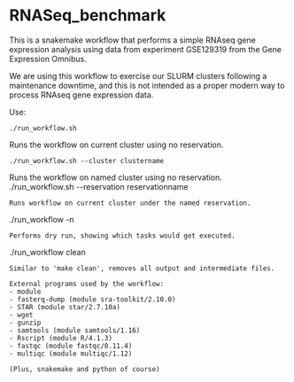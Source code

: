 # RNASeq_benchmark

This is a snakemake workflow that performs a simple RNAseq gene expression
analysis using data from experiment GSE129319 from the Gene Expression 
Omnibus.

We are using this workflow to exercise our SLURM clusters following a maintenance
downtime, and this is not intended as a proper modern way to process RNAseq gene
expression data.

Use:

```
./run_workflow.sh
```
Runs the workflow on current cluster using no reservation.
```
./run_workflow.sh --cluster clustername
```
Runs the workflow on named cluster using no reservation.
./run_workflow.sh --reservation reservationname
```
Runs workflow on current cluster under the named reservation.
```
./run_workflow -n
```
Performs dry run, showing which tasks would get executed.
```
./run_workflow clean
```
Similar to 'make clean', removes all output and intermediate files.

External programs used by the workflow:
- module
- fasterq-dump (module sra-toolkit/2.10.0)
- STAR (module star/2.7.10a)
- wget
- gunzip
- samtools (module samtools/1.16)
- Rscript (module R/4.1.3)
- fastqc (module fastqc/0.11.4)
- multiqc (module multiqc/1.12)

(Plus, snakemake and python of course)

